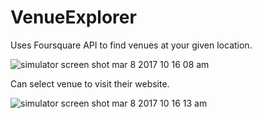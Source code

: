 # VenueExplorer
Uses Foursquare API to find venues at your given location.

![simulator screen shot mar 8 2017 10 16 08 am](https://cloud.githubusercontent.com/assets/16340789/23712572/f1feae04-03e8-11e7-9638-759aaadf41bd.png)

Can select venue to visit their website.

![simulator screen shot mar 8 2017 10 16 13 am](https://cloud.githubusercontent.com/assets/16340789/23712423/8341ab88-03e8-11e7-8e41-064c97edb3f8.png) 

    
